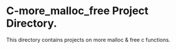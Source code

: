 # C-more_malloc_free Project Directory.
This directory contains projects on more malloc & free c functions.
